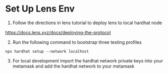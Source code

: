 # Set Up Lens Env

1. Follow the directions in lens tutorial to deploy lens to local hardhat node

https://docs.lens.xyz/docs/deploying-the-protocol

2. Run the following command to bootstrap three testing profiles

```
npx hardhat setup --network localhost
```

3. For local development import the hardhat network private keys into your metamask and add the hardhat network to your metamask
